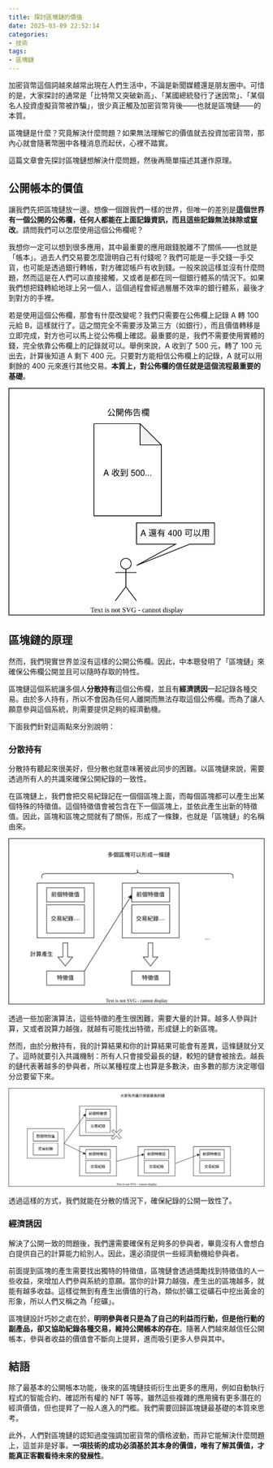 ```yaml
---
title: 探討區塊鏈的價值
date: 2025-03-09 22:52:14
categories:
- 技術
tags:
- 區塊鏈
---
```


加密貨幣這個詞越來越常出現在人們生活中，不論是新聞媒體還是朋友圈中。可惜的是，大家探討的通常是「比特幣又突破新高」、「某國總統發行了迷因幣」、「某個名人投資虛擬貨幣被詐騙」，很少真正觸及加密貨幣背後——也就是區塊鏈——的本質。

區塊鏈是什麼？究竟解決什麼問題？如果無法理解它的價值就去投資加密貨幣，那內心就會隨著幣圈中各種消息而起伏，心裡不踏實。

這篇文章會先探討區塊鏈想解決什麼問題，然後再簡單描述其運作原理。

## 公開帳本的價值

讓我們先把區塊鏈放一邊。想像一個跟我們一樣的世界，但唯一的差別是**這個世界有一個公開的公佈欄，任何人都能在上面記錄資訊，而且這些記錄無法抹除或竄改**。請問我們可以怎麼使用這個公佈欄呢？

我想你一定可以想到很多應用，其中最重要的應用跟錢脫離不了關係——也就是「帳本」。過去人們交易要怎麼證明自己有付錢呢？我們可能是一手交錢一手交貨，也可能是透過銀行轉帳，對方確認帳戶有收到錢。一般來說這樣並沒有什麼問題，然而這是在人們可以直接接觸，又或者是都在同一個銀行體系的情況下。如果我們想把錢轉給地球上另一個人，這個過程會經過層層不效率的銀行體系，最後才到對方的手裡。

若是使用這個公佈欄，那會有什麼改變呢？我們只需要在公佈欄上記錄 A 轉 100 元給 B，這樣就行了。這之間完全不需要涉及第三方（如銀行），而且價值轉移是立即完成，對方也可以馬上從公佈欄上確認。最重要的是，我們不需要使用實體的錢，完全依靠公佈欄上的記錄就可以。舉例來說，A 收到了 500 元，轉了 100 元出去，計算後知道 A 剩下 400 元。只要對方能相信公佈欄上的記錄，A 就可以用剩餘的 400 元來進行其他交易。**本質上，對公佈欄的信任就是這個流程最重要的基礎**。

![公開公佈欄](images/公開公佈欄.drawio.svg)

## 區塊鏈的原理

然而，我們現實世界並沒有這樣的公開公佈欄。因此，中本聰發明了「區塊鏈」來確保公佈欄公開並且可以隨時存取的特性。

區塊鏈這個系統讓多個人**分散持有**這個公佈欄，並且有**經濟誘因**一起記錄各種交易。由於多人持有，所以不會因為任何人離開而無法存取這個公佈欄。而為了讓人願意參與這個系統，則需要提供足夠的經濟動機。

下面我們針對這兩點來分別說明：

### 分散持有

分散持有聽起來很美好，但分散也就意味著彼此同步的困難。以區塊鏈來說，需要透過所有人的共識來確保公開紀錄的一致性。

在區塊鏈上，我們會把交易紀錄記在一個個區塊上面，而每個區塊都可以產生出某個特殊的特徵值。這個特徵值會被包含在下一個區塊上，並依此產生出新的特徵值。因此，區塊和區塊之間就有了關係，形成了一條鍊，也就是「區塊鏈」的名稱由來。

![區塊鏈的概念](images/區塊鏈的概念.drawio.svg)

透過一些加密演算法，這些特徵的產生很困難，需要大量的計算。越多人參與計算，又或者說算力越強，就越有可能找出特徵，形成鏈上的新區塊。

然而，由於分散持有，我的計算結果和你的計算結果可能會有差異，這條鏈就分叉了。這時就要引入共識機制：所有人只會接受最長的鏈，較短的鏈會被捨去。越長的鏈代表著越多的參與者，所以某種程度上也算是多數決，由多數的那方決定哪個分岔要留下來。

![保留最長的鏈](images/保留最長的鏈.drawio.svg)

透過這樣的方式，我們就能在分散的情況下，確保紀錄的公開一致性了。

### 經濟誘因

解決了公開一致的問題後，我們還需要確保有足夠多的參與者，畢竟沒有人會想白白提供自己的計算能力給別人。因此，還必須提供一些經濟動機給參與者。

前面提到區塊的產生需要找出獨特的特徵值，區塊鏈會透過獎勵找到特徵值的人一些收益，來增加人們參與系統的意願。當你的計算力越強，產生出的區塊越多，就能有越多收益。這樣從無到有產生出價值的行為，類似於礦工從礦石中挖出黃金的形象，所以人們又稱之為「挖礦」。

區塊鏈設計巧妙之處在於，**明明參與者只是為了自己的利益而行動，但是他行動的副產品，卻又協助紀錄各種交易，維持公開帳本的存在**。隨著人們越來越信任公開帳本，參與者收益的價值會不斷向上提昇，進而吸引更多人參與其中。

## 結語

除了最基本的公開帳本功能，後來的區塊鏈技術衍生出更多的應用，例如自動執行程式的智能合約、確認所有權的 NFT 等等。雖然這些複雜的應用擁有更多潛在的經濟價值，但也提昇了一般人進入的門檻。我們需要回歸區塊鏈最基礎的本質來思考。

此外，人們對區塊鏈的認知過度強調加密貨幣的價格波動，而非它能解決什麼問題上，這並非是好事。**一項技術的成功必須基於其本身的價值，唯有了解其價值，才能真正客觀看待未來的發展性**。
